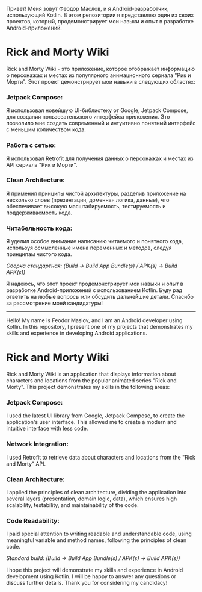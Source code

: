 Привет! Меня зовут Феодор Маслов, и я Android-разработчик, использующий Kotlin. В этом репозитории я представляю один из своих проектов, который, продемонстрирует мои навыки и опыт в разработке Android-приложений.

# Rick and Morty Wiki

Rick and Morty Wiki - это приложение, которое отображает информацию о персонажах и местах из популярного анимационного сериала "Рик и Морти". Этот проект демонстрирует мои навыки в следующих областях:

### Jetpack Compose: 
Я использовал новейшую UI-библиотеку от Google, Jetpack Compose, для создания пользовательского интерфейса приложения. Это позволило мне создать современный и интуитивно понятный интерфейс с меньшим количеством кода.

### Работа с сетью: 
Я использовал Retrofit для получения данных о персонажах и местах из API сериала "Рик и Морти".

### Clean Architecture: 
Я применил принципы чистой архитектуры, разделив приложение на несколько слоев (презентация, доменная логика, данные), что обеспечивает высокую масштабируемость, тестируемость и поддерживаемость кода.

### Читабельность кода: 
Я уделил особое внимание написанию читаемого и понятного кода, используя осмысленные имена переменных и методов, следуя принципам чистого кода.

*Сборка стандартная: (Build -> Build App Bundle(s) / APK(s) -> Build APK(s))*

Я надеюсь, что этот проект продемонстрирует мои навыки и опыт в разработке Android-приложений с использованием Kotlin. Буду рад ответить на любые вопросы или обсудить дальнейшие детали. Спасибо за рассмотрение моей кандидатуры!

*************************

Hello! My name is Feodor Maslov, and I am an Android developer using Kotlin. In this repository, I present one of my projects that demonstrates my skills and experience in developing Android applications.

# Rick and Morty Wiki

Rick and Morty Wiki is an application that displays information about characters and locations from the popular animated series "Rick and Morty". This project demonstrates my skills in the following areas:


### Jetpack Compose: 
I used the latest UI library from Google, Jetpack Compose, to create the application's user interface. This allowed me to create a modern and intuitive interface with less code.

### Network Integration: 
I used Retrofit to retrieve data about characters and locations from the "Rick and Morty" API.

### Clean Architecture: 
I applied the principles of clean architecture, dividing the application into several layers (presentation, domain logic, data), which ensures high scalability, testability, and maintainability of the code.

### Code Readability: 
I paid special attention to writing readable and understandable code, using meaningful variable and method names, following the principles of clean code.

*Standard build: (Build -> Build App Bundle(s) / APK(s) -> Build APK(s))*

I hope this project will demonstrate my skills and experience in Android development using Kotlin. I will be happy to answer any questions or discuss further details. Thank you for considering my candidacy!
